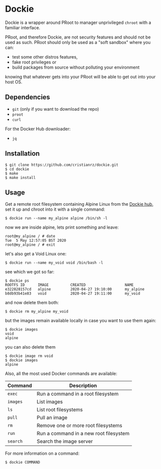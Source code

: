 # Dockie

Dockie is a wrapper around PRoot to manager unprivileged `chroot` with a
familiar interface.

PRoot, and therefore Dockie, are not security features and should not be used
as such. PRoot should only be used as a "soft sandbox" where you can:

* test some other distros features,
* fake root privileges or
* build packages from source without polluting your environment

knowing that whatever gets into your PRoot will be able to get out into your
host OS.

## Dependencies

* `git` (only if you want to download the repo)
* `proot`
* `curl`

For the Docker Hub downloader:

* `jq`

## Installation

```
$ git clone https://github.com/cristianrz/dockie.git
$ cd dockie
$ make
$ make install
```

## Usage

Get a remote root filesystem containing Alpine Linux from the
[Dockie hub](https://github.com/cristianrz/dockie-hub/tree/master/library),
set it up and chroot into it with a single command:

```
$ dockie run --name my_alpine alpine /bin/sh -l
```

now we are inside alpine, lets print something and leave:

```
root@my_alpine / # date
Tue  5 May 12:57:05 BST 2020
root@my_alpine / # exit
```

let's also get a Void Linux one:

```
$ dockie run --name my_void void /bin/bash -l
```

see which we got so far:

```
$ dockie ps
ROOTFS ID      IMAGE          CREATED                  NAME
e322828157cd   alpine         2020-04-27 19:10:00      my_alpine
b8db93b41e83   void           2020-04-27 19:11:00      my_void
```

and now delete them both:

```
$ dockie rm my_alpine my_void
```

but the images remain available locally in case you want to use them again:

```
$ dockie images
void
alpine
```

you can also delete them

```
$ dockie image rm void
$ dockie images
alpine
```

Also, all the most used Docker commands are available:

| **Command** | **Description**                        |
| ---         | ---                                    |
| `exec`      | Run a command in a root filesystem     |
| `images`    | List images                            |
| `ls`        | List root filesystems                  |
| `pull`      | Pull an image                          |
| `rm`        | Remove one or more root filesystems    |
| `run`       | Run a command in a new root filesystem |
| `search`    | Search the image server                |

For more information on a command:

```
$ dockie COMMAND
```
